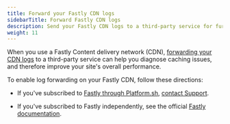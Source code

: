 ```yaml
---
title: Forward your Fastly CDN logs
sidebarTitle: Forward Fastly CDN logs
description: Send your Fastly CDN logs to a third-party service for further analysis.
weight: 11
---
```


When you use a Fastly Content delivery network (CDN),
[forwarding your CDN logs](https://docs.fastly.com/en/guides/about-fastlys-realtime-log-streaming-features) to a third-party service
can help you diagnose caching issues,
and therefore improve your site's overall performance.

To enable log forwarding on your Fastly CDN,
follow these directions:

- If you've subscribed to [Fastly through Platform.sh](../../domains/cdn/managed-fastly.md),
  [contact Support](https://console.platform.sh/-/users/~/tickets/open).

- If you've subscribed to Fastly independently,
  see the official [Fastly documentation](https://developer.fastly.com/reference/api/logging/).